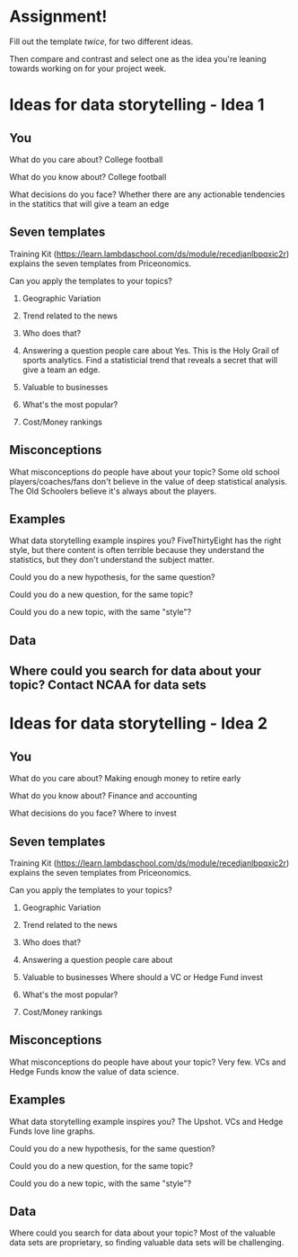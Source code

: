 # Assignment!

Fill out the template *twice*, for two different ideas.

Then compare and contrast and select one as the idea you're leaning towards
working on for your project week.


# Ideas for data storytelling - Idea 1

## You

What do you care about?
College football

What do you know about?
College football

What decisions do you face?
Whether there are any actionable tendencies in the statitics that will give a team an edge

## Seven templates

Training Kit (https://learn.lambdaschool.com/ds/module/recedjanlbpqxic2r) explains the seven templates from Priceonomics.

Can you apply the templates to your topics? 

1. Geographic Variation


2. Trend related to the news


3. Who does that?


4. Answering a question people care about
Yes.  This is the Holy Grail of sports analytics.  Find a statisticial trend that reveals a secret that will give a team an edge.

5. Valuable to businesses


6. What's the most popular?


7. Cost/Money rankings


## Misconceptions

What misconceptions do people have about your topic?
Some old school players/coaches/fans don't believe in the value of deep statistical analysis.  The Old Schoolers believe it's always about the players.

## Examples

What data storytelling example inspires you?
FiveThirtyEight has the right style, but there content is often terrible because they understand the statistics, but they don't understand the subject matter.  

Could you do a new hypothesis, for the same question?


Could you do a new question, for the same topic?


Could you do a new topic, with the same "style"?


## Data

Where could you search for data about your topic?
Contact NCAA for data sets
---

# Ideas for data storytelling - Idea 2

## You

What do you care about?
Making enough money to retire early

What do you know about?
Finance and accounting 

What decisions do you face?
Where to invest

## Seven templates

Training Kit (https://learn.lambdaschool.com/ds/module/recedjanlbpqxic2r) explains the seven templates from Priceonomics.

Can you apply the templates to your topics? 

1. Geographic Variation


2. Trend related to the news


3. Who does that?


4. Answering a question people care about


5. Valuable to businesses
Where should a VC or Hedge Fund invest

6. What's the most popular?


7. Cost/Money rankings


## Misconceptions

What misconceptions do people have about your topic?
Very few.  VCs and Hedge Funds know the value of data science.

## Examples

What data storytelling example inspires you?
The Upshot.  VCs and Hedge Funds love line graphs.

Could you do a new hypothesis, for the same question?


Could you do a new question, for the same topic?


Could you do a new topic, with the same "style"?


## Data

Where could you search for data about your topic?
Most of the valuable data sets are proprietary, so finding valuable data sets will be challenging.
